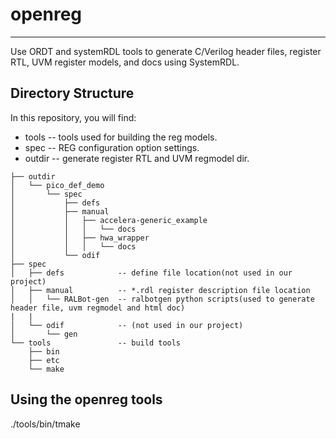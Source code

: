 # openreg
---
Use ORDT and systemRDL tools to generate C/Verilog header files, register RTL, UVM register models, and docs using SystemRDL.

## Directory Structure

In this repository, you will find:
  * tools -- tools used for building the reg models.
  * spec -- REG configuration option settings.
  * outdir -- generate register RTL and UVM regmodel dir.

```
├── outdir
│   └── pico_def_demo
│       └── spec
│           ├── defs
│           ├── manual
│           │   ├── accelera-generic_example
│           │   │   └── docs
│           │   ├── hwa_wrapper
│           │   │   └── docs
│           └── odif
├── spec
│   ├── defs            -- define file location(not used in our project)
│   ├── manual          -- *.rdl register description file location
│   │   └── RALBot-gen  -- ralbotgen python scripts(used to generate header file, uvm regmodel and html doc) 
|   |
│   └── odif            -- (not used in our project)
│       └── gen
└── tools               -- build tools
    ├── bin
    ├── etc
    └── make
```

## Using the openreg tools
   ./tools/bin/tmake 
